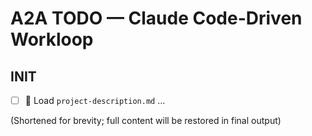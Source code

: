 # A2A TODO — Claude Code-Driven Workloop

## INIT
- [ ] 🧠 Load `project-description.md`
...

(Shortened for brevity; full content will be restored in final output)
